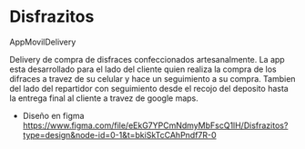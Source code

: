# Disfrazitos
AppMovilDelivery

Delivery de compra de disfraces confeccionados artesanalmente.
La app esta desarrollado para el lado del cliente quien realiza la compra de los difraces a travez de su celular y hace un seguimiento a su compra.
Tambien del lado del repartidor con seguimiento desde el recojo del deposito hasta la entrega final al cliente a travez de google maps.
- Diseño en figma https://www.figma.com/file/eEkG7YPCmNdmyMbFscQ1lH/Disfrazitos?type=design&node-id=0-1&t=bkiSkTcCAhPndf7R-0
